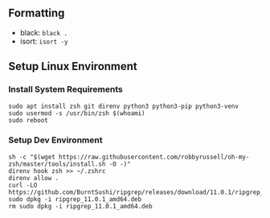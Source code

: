 ## Formatting
- black: `black .`
- isort: `isort -y`

## Setup Linux Environment

### Install System Requirements
```
sudo apt install zsh git direnv python3 python3-pip python3-venv
sudo usermod -s /usr/bin/zsh $(whoami)
sudo reboot
```

### Setup Dev Environment
```
sh -c "$(wget https://raw.githubusercontent.com/robbyrussell/oh-my-zsh/master/tools/install.sh -O -)"
direnv hook zsh >> ~/.zshrc
direnv allow .
curl -LO https://github.com/BurntSushi/ripgrep/releases/download/11.0.1/ripgrep_11.0.1_amd64.deb
sudo dpkg -i ripgrep_11.0.1_amd64.deb
rm sudo dpkg -i ripgrep_11.0.1_amd64.deb
```